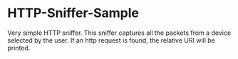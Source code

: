 # HTTP-Sniffer-Sample
Very simple HTTP sniffer. This sniffer captures all the packets from a device selected by the user.
If an http request is found, the relative URI will be printed.
